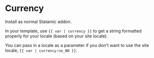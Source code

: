 # Currency

Install as normal Statamic addon.

In your template, use `{{ var | currency }}` to get a string formatted properly for your locale (based on your site locale).

You can pass in a locale as a parameter if you don't want to use the site locale, `{{ var | currency:no_NO }}`.